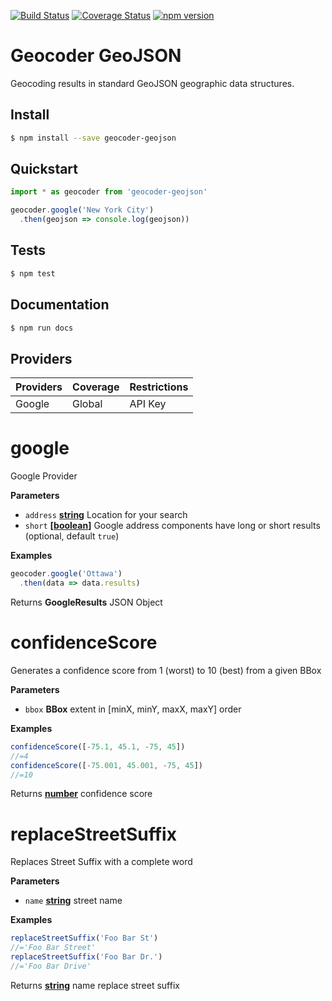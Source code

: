 [![Build Status](https://travis-ci.org/DenisCarriere/geocoder-geojson.svg?branch=master)](https://travis-ci.org/DenisCarriere/geocoder-geojson)
[![Coverage Status](https://coveralls.io/repos/github/DenisCarriere/geocoder-geojson/badge.svg?branch=master)](https://coveralls.io/github/DenisCarriere/geocoder-geojson?branch=master)
[![npm version](https://badge.fury.io/js/geocoder-geojson.svg)](https://badge.fury.io/js/geocoder-geojson)

# Geocoder GeoJSON

Geocoding results in standard GeoJSON geographic data structures.

## Install

```bash
$ npm install --save geocoder-geojson
```

## Quickstart

```javascript
import * as geocoder from 'geocoder-geojson'

geocoder.google('New York City')
  .then(geojson => console.log(geojson))
```

## Tests

```bash
$ npm test
```

## Documentation

```bash
$ npm run docs
```

## Providers

| Providers       | Coverage    | Restrictions |
|-----------------|:------------|:-------------|
| Google          | Global      | API Key      |
<!-- Generated by documentation.js. Update this documentation by updating the source code. -->

# google

Google Provider

**Parameters**

-   `address` **[string](https://developer.mozilla.org/en-US/docs/Web/JavaScript/Reference/Global_Objects/String)** Location for your search
-   `short` **\[[boolean](https://developer.mozilla.org/en-US/docs/Web/JavaScript/Reference/Global_Objects/Boolean)]** Google address components have long or short results (optional, default `true`)

**Examples**

```javascript
geocoder.google('Ottawa')
  .then(data => data.results)
```

Returns **GoogleResults** JSON Object

# confidenceScore

Generates a confidence score from 1 (worst) to 10 (best) from a given BBox

**Parameters**

-   `bbox` **BBox** extent in [minX, minY, maxX, maxY] order

**Examples**

```javascript
confidenceScore([-75.1, 45.1, -75, 45])
//=4
confidenceScore([-75.001, 45.001, -75, 45])
//=10
```

Returns **[number](https://developer.mozilla.org/en-US/docs/Web/JavaScript/Reference/Global_Objects/Number)** confidence score

# replaceStreetSuffix

Replaces Street Suffix with a complete word

**Parameters**

-   `name` **[string](https://developer.mozilla.org/en-US/docs/Web/JavaScript/Reference/Global_Objects/String)** street name

**Examples**

```javascript
replaceStreetSuffix('Foo Bar St')
//='Foo Bar Street'
replaceStreetSuffix('Foo Bar Dr.')
//='Foo Bar Drive'
```

Returns **[string](https://developer.mozilla.org/en-US/docs/Web/JavaScript/Reference/Global_Objects/String)** name replace street suffix
